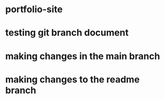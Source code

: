 # portfolio-site

# testing git branch document

# making changes in the main branch

# making changes to the readme branch